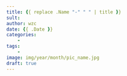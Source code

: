 ```yaml
---
title: {{ replace .Name "-" " " | title }}
sult: 
author: wzc
date: {{ .Date }}
categories: 
    - 
tags: 
    - 
image: img/year/month/pic_name.jpg
draft: true
---
```


